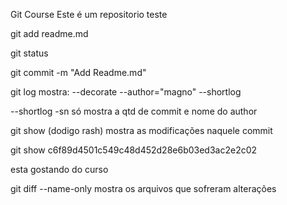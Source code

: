 Git Course
Este é um repositorio teste

git add readme.md

git status

git commit -m "Add Readme.md"

git log mostra:
--decorate
--author="magno"
--shortlog

--shortlog -sn só mostra a qtd de commit e nome do author

git show (dodigo rash) mostra as modificações naquele commit

git show c6f89d4501c549c48d452d28e6b03ed3ac2e2c02

esta gostando do curso

git diff --name-only mostra os arquivos que sofreram alterações

